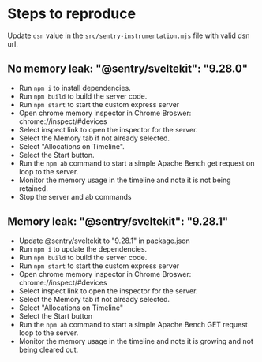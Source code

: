 # Steps to reproduce

Update `dsn` value in the `src/sentry-instrumentation.mjs` file with valid dsn url.

## No memory leak: "@sentry/sveltekit": "9.28.0"

- Run `npm i` to install dependencies.
- Run `npm build` to build the server code.
- Run `npm start` to start the custom express server
- Open chrome memory inspector in Chrome Broswer: chrome://inspect/#devices
- Select inspect link to open the inspector for the server.
- Select the Memory tab if not already selected.
- Select "Allocations on Timeline".
- Select the Start button.
- Run the `npm ab` command to start a simple Apache Bench get request on loop to the server.
- Monitor the memory usage in the timeline and note it is not being retained.
- Stop the server and ab commands

## Memory leak: "@sentry/sveltekit": "9.28.1"

- Update @sentry/sveltekit to "9.28.1" in package.json
- Run `npm i` to update the dependencies.
- Run `npm build` to build the server code.
- Run `npm start` to start the custom express server
- Open chrome memory inspector in Chrome Broswer: chrome://inspect/#devices
- Select inspect link to open the inspector for the server.
- Select the Memory tab if not already selected.
- Select "Allocations on Timeline"
- Select the Start button
- Run the `npm ab` command to start a simple Apache Bench GET request loop to the server.
- Monitor the memory usage in the timeline and note it is growing and not being cleared out.
